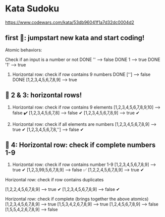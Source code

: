 # Kata Sudoku

https://www.codewars.com/kata/53db96041f1a7d32dc0004d2

## first 🍅: jumpstart new kata and start coding!

Atomic behaviors:

Check if an input is a number or not
DONE '' --> false
DONE 1 --> true
DONE '1' --> true

1. Horizontal row: check if row contains 9 numbers
   DONE [''] --> false
   DONE [1,2,3,4,5,6,7,8,9] --> true

## 🍅 2 & 3: horizontal rows!

1. Horizontal row: check if row contains 9 elements
   [1,2,3,4,5,6,7,8,9,10] --> false ✔️
   [1,2,3,4,5,6,7,8] --> false ✔
   [1,2,3,4,5,6,7,8,9] --> true ✔

2. Horizontal row: check if all elements are numbers
   [1,2,3,4,5,6,7,8,9] --> true ✔
   [1,2,3,4,5,6,7,8,''] --> false ✔

## 🍅 4: Horizontal row: check if complete numbers 1-9

1. Horizontal row: check if row contains number 1-9
   [1,2,3,4,5,6,7,8,9] --> true ✔
   [1,2,3,99,5,6,7,8,9] --> false ✅
   [1,2,2,4,5,6,7,8,9] --> true ✔

Horizontal row: check if row contains duplicates

[1,2,2,4,5,6,7,8,9] --> true ✔
[1,2,3,4,5,6,7,8,9] --> false ✔

Horizontal row: check if complete (brings together the above atomics)
[1,2,3,4,5,6,7,8,9] --> true
[1,5,3,4,2,6,7,8,9] --> true
[1,2,4,5,6,7,8,9] --> false
[1,5,5,4,2,6,7,8,9] --> false
